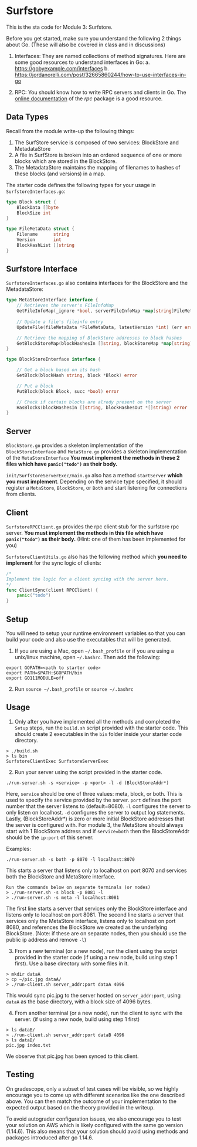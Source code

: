 # Surfstore

This is the sta code for Module 3: Surfstore. 

Before you get started, make sure you understand the following 2 things about Go. (These will also be covered in class and in discussions)
1. Interfaces: They are named collections of method signatures. Here are some good resources to understand interfaces in Go:
    a. https://gobyexample.com/interfaces
    b. https://jordanorelli.com/post/32665860244/how-to-use-interfaces-in-go

2. RPC: You should know how to write RPC servers and clients in Go. The [online documentation](https://golang.org/pkg/net/rpc/) of the *rpc* package is a good resource. 

## Data Types

Recall from the module write-up the following things:

1. The SurfStore service is composed of two services: BlockStore and MetadataStore 
2. A file in SurfStore is broken into an ordered sequence of one or more blocks which are stored in the BlockStore.
3. The MetadataStore maintains the mapping of filenames to hashes of these blocks (and versions) in a map.

The starter code defines the following types for your usage in `SurfstoreInterfaces.go`:

```go
type Block struct {
	BlockData []byte
	BlockSize int
}

type FileMetaData struct {
	Filename      string
	Version       int
	BlockHashList []string
}
```

## Surfstore Interface

`SurfstoreInterfaces.go` also contains interfaces for the BlockStore and the MetadataStore:

```go
type MetaStoreInterface interface {
	// Retrieves the server's FileInfoMap
	GetFileInfoMap(_ignore *bool, serverFileInfoMap *map[string]FileMetaData) error
	
	// Update a file's fileinfo entry
	UpdateFile(fileMetaData *FileMetaData, latestVersion *int) (err error)

	// Retrieve the mapping of BlockStore addresses to block hashes
	GetBlockStoreMap(blockHashesIn []string, blockStoreMap *map[string][]string) error
}

type BlockStoreInterface interface {

	// Get a block based on its hash
	GetBlock(blockHash string, block *Block) error

	// Put a block
	PutBlock(block Block, succ *bool) error

	// Check if certain blocks are alredy present on the server
	HasBlocks(blockHashesIn []string, blockHashesOut *[]string) error
}
```

## Server
`BlockStore.go` provides a skeleton implementation of the `BlockStoreInterface` and `MetaStore.go` provides a skeleton implementation of the `MetaStoreInterface` 
**You must implement the methods in these 2 files which have `panic("todo")` as their body.**

`init/SurfstoreServerExec/main.go` also has a method `startServer` **which you must implement**. Depending on the service type specified, it should register a `MetaStore`, `BlockStore`, or `Both` and start listening for connections from clients.

## Client
`SurfstoreRPCClient.go` provides the rpc client stub for the surfstore rpc server. **You must implement the methods in this file which have `panic("todo")` as their body.** (Hint: one of them has been implemented for you) 

`SurfstoreClientUtils.go` also has the following method which **you need to implement** for the sync logic of clients:
```go
/*
Implement the logic for a client syncing with the server here.
*/
func ClientSync(client RPCClient) {
	panic("todo")
}
```
## Setup
You will need to setup your runtime environment variables so that you can build your code and also use the executables that will be generated.
1. If you are using a Mac, open `~/.bash_profile` or if you are using a unix/linux machine, open `~/.bashrc`. Then add the following:
```
export GOPATH=<path to starter code>
export PATH=$PATH:$GOPATH/bin
export GO111MODULE=off
```
2. Run `source ~/.bash_profile` or `source ~/.bashrc`
## Usage
1. Only after you have implemented all the methods and completed the `Setup` steps, run the `build.sh` script provided with the starter code. This should create 2 executables in the `bin` folder inside your starter code directory.
```shell
> ./build.sh
> ls bin
SurfstoreClientExec SurfstoreServerExec
```

2. Run your server using the script provided in the starter code.
```shell
./run-server.sh -s <service> -p <port> -l -d (BlockStoreAddr*)
```
Here, `service` should be one of three values: meta, block, or both. This is used to specify the service provided by the server. `port` defines the port number that the server listens to (default=8080). `-l` configures the server to only listen on localhost. `-d` configures the server to output log statements. Lastly, (BlockStoreAddr\*) is zero or more initial BlockStore addresses that the server is configured with. For module 3, the MetaStore should always start with 1 BlockStore address and if `service=both` then the BlockStoreAddr should be the `ip:port` of this server.

Examples:
```shell
./run-server.sh -s both -p 8070 -l localhost:8070
```
This starts a server that listens only to localhost on port 8070 and services both the BlockStore and MetaStore interface.

```shell
Run the commands below on separate terminals (or nodes)
> ./run-server.sh -s block -p 8081 -l
> ./run-server.sh -s meta -l localhost:8081
```
The first line starts a server that services only the BlockStore interface and listens only to localhost on port 8081. The second line starts a server that services only the MetaStore interface, listens only to localhost on port 8080, and references the BlockStore we created as the underlying BlockStore. (Note: if these are on separate nodes, then you should use the public ip address and remove `-l`)

3. From a new terminal (or a new node), run the client using the script provided in the starter code (if using a new node, build using step 1 first). Use a base directory with some files in it.
```shell
> mkdir dataA
> cp ~/pic.jpg dataA/ 
> ./run-client.sh server_addr:port dataA 4096
```
This would sync pic.jpg to the server hosted on `server_addr:port`, using `dataA` as the base directory, with a block size of 4096 bytes.

4. From another terminal (or a new node), run the client to sync with the server. (if using a new node, build using step 1 first)
```shell
> ls dataB/
> ./run-client.sh server_addr:port dataB 4096
> ls dataB/
pic.jpg index.txt
```
We observe that pic.jpg has been synced to this client.

## Testing 
On gradescope, only a subset of test cases will be visible, so we highly encourage you to come up with different scenarios like the one described above. You can then match the outcome of your implementation to the expected output based on the theory provided in the writeup.

To avoid autograder configuration issues, we also encourage you to test your solution on AWS which is likely configured with the same go version (1.14.6). This also means that your solution should avoid using methods and packages introduced after go 1.14.6.

